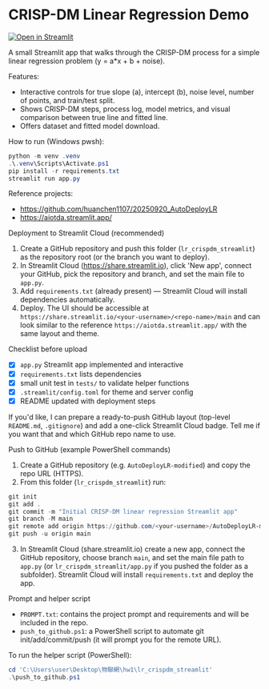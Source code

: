 # CRISP-DM Linear Regression Demo

[![Open in Streamlit](https://static.streamlit.io/badges/streamlit_badge_black_white.svg)](https://share.streamlit.io)

A small Streamlit app that walks through the CRISP-DM process for a simple linear regression problem (y = a*x + b + noise).

Features:
- Interactive controls for true slope (a), intercept (b), noise level, number of points, and train/test split.
- Shows CRISP-DM steps, process log, model metrics, and visual comparison between true line and fitted line.
- Offers dataset and fitted model download.

How to run (Windows pwsh):

```powershell
python -m venv .venv
.\.venv\Scripts\Activate.ps1
pip install -r requirements.txt
streamlit run app.py
```

Reference projects:
- https://github.com/huanchen1107/20250920_AutoDeployLR
- https://aiotda.streamlit.app/

Deployment to Streamlit Cloud (recommended)
1. Create a GitHub repository and push this folder (`lr_crispdm_streamlit`) as the repository root (or the branch you want to deploy).
2. In Streamlit Cloud (https://share.streamlit.io), click 'New app', connect your GitHub, pick the repository and branch, and set the main file to `app.py`.
3. Add `requirements.txt` (already present) — Streamlit Cloud will install dependencies automatically.
4. Deploy. The UI should be accessible at `https://share.streamlit.io/<your-username>/<repo-name>/main` and can look similar to the reference `https://aiotda.streamlit.app/` with the same layout and theme.

Checklist before upload
- [x] `app.py` Streamlit app implemented and interactive
- [x] `requirements.txt` lists dependencies
- [x] small unit test in `tests/` to validate helper functions
- [x] `.streamlit/config.toml` for theme and server config
- [x] README updated with deployment steps

If you'd like, I can prepare a ready-to-push GitHub layout (top-level `README.md`, `.gitignore`) and add a one-click Streamlit Cloud badge. Tell me if you want that and which GitHub repo name to use.

Push to GitHub (example PowerShell commands)
1. Create a GitHub repository (e.g. `AutoDeployLR-modified`) and copy the repo URL (HTTPS).
2. From this folder (`lr_crispdm_streamlit`) run:

```powershell
git init
git add .
git commit -m "Initial CRISP-DM linear regression Streamlit app"
git branch -M main
git remote add origin https://github.com/<your-username>/AutoDeployLR-modified.git
git push -u origin main
```

3. In Streamlit Cloud (share.streamlit.io) create a new app, connect the GitHub repository, choose branch `main`, and set the main file path to `app.py` (or `lr_crispdm_streamlit/app.py` if you pushed the folder as a subfolder). Streamlit Cloud will install `requirements.txt` and deploy the app.

Prompt and helper script
- `PROMPT.txt`: contains the project prompt and requirements and will be included in the repo.
- `push_to_github.ps1`: a PowerShell script to automate git init/add/commit/push (it will prompt you for the remote URL).

To run the helper script (PowerShell):

```powershell
cd 'C:\Users\user\Desktop\物聯網\hw1\lr_crispdm_streamlit'
.\push_to_github.ps1
```

